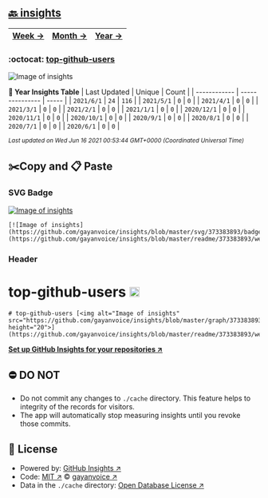 ## [🔙 insights](https://github.com/gayanvoice/insights)
| [**Week →**](https://github.com/gayanvoice/insights/blob/master/readme/373383893/week.md) | [**Month →**](https://github.com/gayanvoice/insights/blob/master/readme/373383893/month.md) | [**Year →**](https://github.com/gayanvoice/insights/blob/master/readme/373383893/year.md) |
 | ------------ | --------------- | ----- |

### :octocat: [top-github-users](https://github.com/gayanvoice/top-github-users)
![Image of insights](https://github.com/gayanvoice/insights/blob/master/graph/373383893/large/year.png)

**:calendar: Year Insights Table**
| Last Updated | Unique | Count |
 | ------------ | --------------- | ----- |
 | `2021/6/1` |  `24` | `116` |
 | `2021/5/1` |  `0` | `0` |
 | `2021/4/1` |  `0` | `0` |
 | `2021/3/1` |  `0` | `0` |
 | `2021/2/1` |  `0` | `0` |
 | `2021/1/1` |  `0` | `0` |
 | `2020/12/1` |  `0` | `0` |
 | `2020/11/1` |  `0` | `0` |
 | `2020/10/1` |  `0` | `0` |
 | `2020/9/1` |  `0` | `0` |
 | `2020/8/1` |  `0` | `0` |
 | `2020/7/1` |  `0` | `0` |
 | `2020/6/1` |  `0` | `0` |

<small><i>Last updated on Wed Jun 16 2021 00:53:44 GMT+0000 (Coordinated Universal Time)</i></small>

## ✂️Copy and 📋 Paste
### SVG Badge
[![Image of insights](https://github.com/gayanvoice/insights/blob/master/svg/373383893/badge.svg)](https://github.com/gayanvoice/insights/blob/master/readme/373383893/week.md)
```readme
[![Image of insights](https://github.com/gayanvoice/insights/blob/master/svg/373383893/badge.svg)](https://github.com/gayanvoice/insights/blob/master/readme/373383893/week.md)
```
### Header
# top-github-users [<img alt="Image of insights" src="https://github.com/gayanvoice/insights/blob/master/graph/373383893/small/week.png" height="20">](https://github.com/gayanvoice/insights/blob/master/readme/373383893/week.md)
```readme
# top-github-users [<img alt="Image of insights" src="https://github.com/gayanvoice/insights/blob/master/graph/373383893/small/week.png" height="20">](https://github.com/gayanvoice/insights/blob/master/readme/373383893/week.md)
```
[**Set up GitHub Insights for your repositories ↗️**](https://github.com/gayanvoice/github-insights)
## ⛔ DO NOT
- Do not commit any changes to `./cache` directory. This feature helps to integrity of the records for visitors.
- The app will automatically stop measuring insights until you revoke those commits.
## 📄 License
- Powered by: [GitHub Insights ↗️](https://github.com/gayanvoice/github-insights)
- Code: [MIT ↗️](./LICENSE) © [gayanvoice ↗️](https://github.com/gayanvoice)
- Data in the `./cache` directory: [Open Database License ↗️](https://opendatacommons.org/licenses/odbl/1-0/)